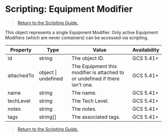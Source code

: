 # Scripting: Equipment Modifier

> [Return to the Scripting Guide.](../Scripting%20Guide)

This object represents a single Equipment Modifier. Only active Equipment Modifiers (which are never containers) can be accessed via scripting.

| Property | Type | Value | Availability
| --- | --- | --- | ---
| id | string | The object ID. | GCS 5.41+
| attachedTo | object \| undefined | The Equipment this modifier is attached to or undefined if there isn't one. | GCS 5.41+
| name | string | The name. | GCS 5.41+
| techLevel | string | The Tech Level. | GCS 5.41+
| notes | string | The notes. | GCS 5.41+
| tags | string[] | The associated tags. | GCS 5.41+

> [Return to the Scripting Guide.](../Scripting%20Guide)
